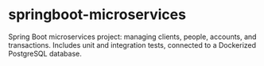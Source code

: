 # springboot-microservices
Spring Boot microservices project: managing clients, people, accounts, and transactions. Includes unit and integration tests, connected to a Dockerized PostgreSQL database.
